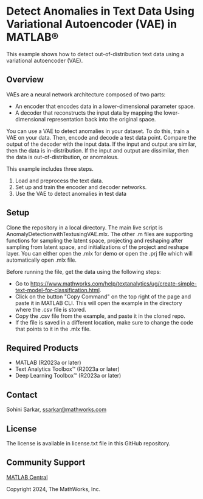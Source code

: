 # Detect Anomalies in Text Data Using Variational Autoencoder (VAE) in MATLAB®

This example shows how to detect out-of-distribution text data using a variational autoencoder (VAE).
 

## Overview
VAEs are a neural network architecture composed of two parts:
* An encoder that encodes data in a lower-dimensional parameter space.
* A decoder that reconstructs the input data by mapping the lower-dimensional representation back into the original space.
 
You can use a VAE to detect anomalies in your dataset. To do this, train a VAE on your data. Then, encode and decode a test data point. Compare the output of the decoder with the input data. If the input and output are similar, then the data is in-distribution. If the input and output are dissimilar, then the data is out-of-distribution, or anomalous.

This example includes three steps.
1.	Load and preprocess the text data.
2.	Set up and train the encoder and decoder networks.
3.	Use the VAE to detect anomalies in test data


## Setup
Clone the repository in a local directory. The main live script is AnomalyDetectionwithTextusingVAE.mlx. The other .m files are supporting functions for sampling the latent space, projecting and reshaping after sampling from latent space, and initializations of the project and reshape layer. You can either open the .mlx for demo or open the .prj file which will automatically open .mlx file. 

Before running the file, get the data using the following steps: 
- Go to https://www.mathworks.com/help/textanalytics/ug/create-simple-text-model-for-classification.html. 
- Click on the button "Copy Command" on the top right of the page and paste it in MATLAB CLI. This will open the example in the directory where the .csv file is stored. 
- Copy the .csv file from the example, and paste it in the cloned repo.
- If the file is saved in a different location, make sure to change the code that points to it in the .mlx file.

## Required Products
- MATLAB (R2023a or later) 
- Text Analytics Toolbox&trade; (R2023a or later)
- Deep Learning Toolbox&trade; (R2023a or later)

## Contact
Sohini Sarkar, ssarkar@mathworks.com

## License
The license is available in license.txt file in this GitHub repository.

## Community Support
[MATLAB Central](https://www.mathworks.com/matlabcentral)


Copyright 2024, The MathWorks, Inc.



